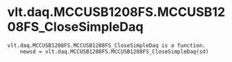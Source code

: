 # vlt.daq.MCCUSB1208FS.MCCUSB1208FS_CloseSimpleDaq

```
vlt.daq.MCCUSB1208FS.MCCUSB1208FS_CloseSimpleDaq is a function.
    newsd = vlt.daq.MCCUSB1208FS.MCCUSB1208FS_CloseSimpleDaq(sd)

```
